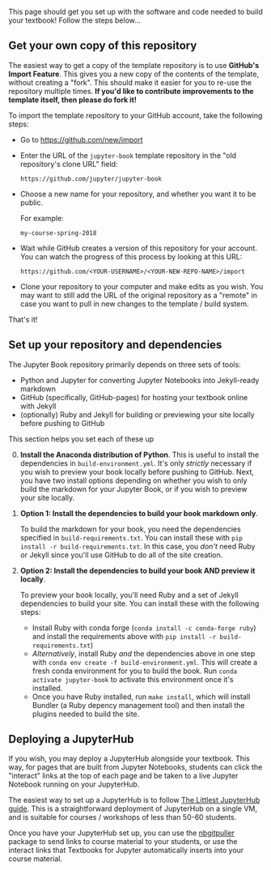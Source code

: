 This page should get you set up with the software and code needed to build
your textbook! Follow the steps below...

## Get your own copy of this repository

The easiest way to get a copy of the template repository is to use **GitHub's Import Feature**.
This gives you a new copy of the contents of the template, without creating
a "fork". This should make it easier for you to re-use the repository multiple
times. **If you'd like to contribute improvements to the template itself, then please do fork it!**

To import the template repository to your GitHub account, take the following steps:

* Go to <a href="https://github.com/new/import" target="_blank">https://github.com/new/import</a>
* Enter the URL of the `jupyter-book` template repository in the
  "old repository's clone URL" field:

  ```
  https://github.com/jupyter/jupyter-book
  ```

* Choose a new name for your repository, and whether you want it to be public.

  For example:

  ```
  my-course-spring-2018
  ```

* Wait while GitHub creates a version of this repository for your account. You
  can watch the progress of this process by looking at this URL:

  ```
  https://github.com/<YOUR-USERNAME>/<YOUR-NEW-REPO-NAME>/import
  ```
* Clone your repository to your computer and make edits as you wish. You may
  want to still add the URL of the original repository as a "remote" in case
  you want to pull in new changes to the template / build system.

That's it!

## Set up your repository and dependencies

The Jupyter Book repository primarily depends on three sets of tools:

* Python and Jupyter for converting Jupyter Notebooks into Jekyll-ready markdown
* GitHub (specifically, GitHub-pages) for hosting your textbook online with Jekyll
* (optionally) Ruby and Jekyll for building or previewing your site locally before pushing to GitHub

This section helps you set each of these up


0. **Install the Anaconda distribution of Python**. This is useful to install
   the dependencies in `build-environment.yml`. It's only *strictly* necessary if
   you wish to preview your book locally before pushing to GitHub. Next, you have
   two install options depending on whether you wish to only build the markdown
   for your Jupyter Book, or if you wish to preview your site locally.
1. **Option 1: Install the dependencies to build your book markdown only**.
     
   To build the markdown for your book, you need the dependencies
   specified in `build-requirements.txt`. You can install these with `pip install -r build-requirements.txt`.
   In this case, you *don't* need Ruby or Jekyll since you'll use GitHub to do all of the site creation.
2. **Option 2: Install the dependencies to build your book AND preview it locally**.

   To preview your book locally, you'll need Ruby and a set of Jekyll dependencies
   to build your site. You can install these with the following steps:
   
   * Install Ruby with conda forge (`conda install -c conda-forge ruby`) and install the requirements
     above with `pip install -r build-requirements.txt`)
   * *Alternatively*, install Ruby *and* the dependencies above in one step with
     `conda env create -f build-environment.yml`. This will create a fresh conda environment for you to
     build the book. Run `conda activate jupyter-book` to activate this environment once it's installed.
   * Once you have Ruby installed, run `make install`, which will install Bundler (a Ruby depency management tool) and then
     install the plugins needed to build the site.

## Deploying a JupyterHub

If you wish, you may deploy a JupyterHub alongside your textbook. This way, for pages that are built from
Jupyter Notebooks, students can click the "interact" links
at the top of each page and be taken to a live Jupyter Notebook running on your JupyterHub.

The easiest way to set up a JupyterHub is to follow [The Littlest JupyterHub guide](https://the-littlest-jupyterhub.readthedocs.io/en/latest/index.html).
This is a straightforward deployment of JupyterHub on a single VM, and is suitable for
courses / workshops of less than 50-60 students.

Once you have your JupyterHub set up, you can use the [nbgitpuller](https://github.com/data-8/nbgitpuller)
package to send links to course material to your students, or use the interact links that Textbooks for Jupyter
automatically inserts into your course material.
